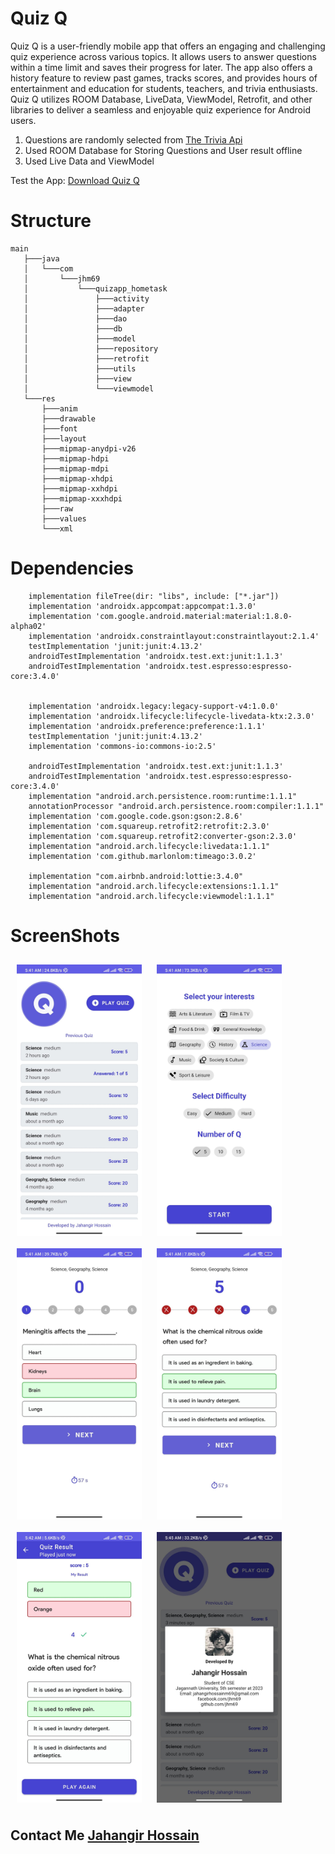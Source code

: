 # Quiz Q

Quiz Q is a user-friendly mobile app that offers an engaging and challenging quiz experience across various topics. It allows users to answer questions within a time limit and saves their progress for later. The app also offers a history feature to review past games, tracks scores, and provides hours of entertainment and education for students, teachers, and trivia enthusiasts. Quiz Q utilizes ROOM Database, LiveData, ViewModel, Retrofit, and other libraries to deliver a seamless and enjoyable quiz experience for Android users.

1. Questions are randomly selected from [The Trivia Api](https://the-trivia-api.com/docs/#getQuestions)
2. Used ROOM Database for Storing Questions and User result offline
3. Used Live Data and ViewModel

Test the App: [Download Quiz Q](https://github.com/JHM69/QuizApp/raw/master/QuizApp%20by%20Jahangir%20Hossain.apk)

# Structure
```
main
   ├───java
   │   └───com
   │       └───jhm69
   │           └───quizapp_hometask
   │               ├───activity
   │               ├───adapter
   │               ├───dao
   │               ├───db
   │               ├───model
   │               ├───repository
   │               ├───retrofit
   │               ├───utils
   │               ├───view
   │               └───viewmodel
   └───res
       ├───anim
       ├───drawable
       ├───font
       ├───layout
       ├───mipmap-anydpi-v26
       ├───mipmap-hdpi
       ├───mipmap-mdpi
       ├───mipmap-xhdpi
       ├───mipmap-xxhdpi
       ├───mipmap-xxxhdpi
       ├───raw
       ├───values
       └───xml
```
# Dependencies
```
    implementation fileTree(dir: "libs", include: ["*.jar"])
    implementation 'androidx.appcompat:appcompat:1.3.0'
    implementation 'com.google.android.material:material:1.8.0-alpha02'
    implementation 'androidx.constraintlayout:constraintlayout:2.1.4'
    testImplementation 'junit:junit:4.13.2'
    androidTestImplementation 'androidx.test.ext:junit:1.1.3'
    androidTestImplementation 'androidx.test.espresso:espresso-core:3.4.0'


    implementation 'androidx.legacy:legacy-support-v4:1.0.0'
    implementation 'androidx.lifecycle:lifecycle-livedata-ktx:2.3.0'
    implementation 'androidx.preference:preference:1.1.1'
    testImplementation 'junit:junit:4.13.2'
    implementation 'commons-io:commons-io:2.5'

    androidTestImplementation 'androidx.test.ext:junit:1.1.3'
    androidTestImplementation 'androidx.test.espresso:espresso-core:3.4.0'
    implementation "android.arch.persistence.room:runtime:1.1.1"
    annotationProcessor "android.arch.persistence.room:compiler:1.1.1"
    implementation 'com.google.code.gson:gson:2.8.6'
    implementation 'com.squareup.retrofit2:retrofit:2.3.0'
    implementation 'com.squareup.retrofit2:converter-gson:2.3.0'
    implementation "android.arch.lifecycle:livedata:1.1.1"
    implementation 'com.github.marlonlom:timeago:3.0.2'

    implementation "com.airbnb.android:lottie:3.4.0"
    implementation "android.arch.lifecycle:extensions:1.1.1"
    implementation "android.arch.lifecycle:viewmodel:1.1.1"
```
# ScreenShots

[<img src="/sc/1.jpg" align="center" width="200" hspace="10" vspace="10">](/sc/1.jpg)
[<img src="/sc/2.jpg" align="center" width="200" hspace="10" vspace="10">](/sc/2.jpg)
[<img src="/sc/3.jpg" align="center" width="200" hspace="10" vspace="10">](/sc/3.jpg)
[<img src="/sc/4.jpg" align="center" width="200" hspace="10" vspace="10">](/sc/4.jpg)
[<img src="/sc/5.jpg" align="center" width="200" hspace="10" vspace="10">](/sc/5.jpg)
[<img src="/sc/6.jpg" align="center" width="200" hspace="10" vspace="10">](/sc/6.jpg)

## Contact Me [Jahangir Hossain](https://facebook.com/jhm69)



